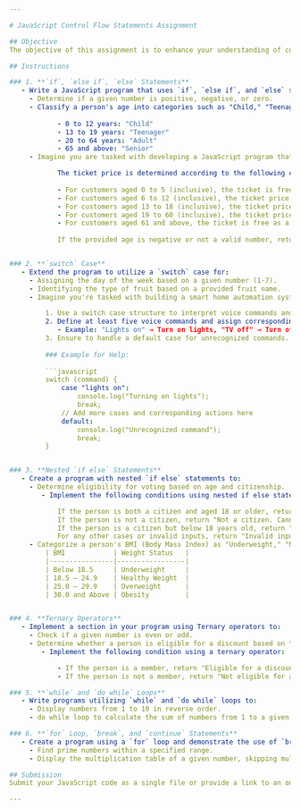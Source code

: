 ```yaml
---

# JavaScript Control Flow Statements Assignment

## Objective
The objective of this assignment is to enhance your understanding of control flow statements in JavaScript, including `if`, `else if`, `switch` case, nested `if else`, Ternary operators, `while`, `do while`, `for` loop, `break`, and `continue`.

## Instructions

### 1. **`if`, `else if`, `else` Statements**
   - Write a JavaScript program that uses `if`, `else if`, and `else` statements to:
     - Determine if a given number is positive, negative, or zero.
     - Classify a person's age into categories such as "Child," "Teenager," "Adult," or "Senior. Categorize ages as follows:
       
            - 0 to 12 years: "Child"
            - 13 to 19 years: "Teenager"
            - 20 to 64 years: "Adult"
            - 65 and above: "Senior"
     - Imagine you are tasked with developing a JavaScript program that assists a movie ticket booking system. Your program needs to determine the ticket price for customers based on their age.

            The ticket price is determined according to the following criteria:
            
            - For customers aged 0 to 5 (inclusive), the ticket is free.
            - For customers aged 6 to 12 (inclusive), the ticket price is $8.
            - For customers aged 13 to 18 (inclusive), the ticket price is $12.
            - For customers aged 19 to 60 (inclusive), the ticket price is $15.
            - For customers aged 61 and above, the ticket is free as a senior citizen discount.
            
            If the provided age is negative or not a valid number, return "Invalid age."


### 2. **`switch` Case**
   - Extend the program to utilize a `switch` case for:
     - Assigning the day of the week based on a given number (1-7).
     - Identifying the type of fruit based on a provided fruit name.
     - Imagine you're tasked with building a smart home automation system that controls different appliances(tv, Ac, fan, etc..) based on voice commands. Your JavaScript program needs to interpret voice commands and execute actions accordingly using a switch case. Develop a JavaScript program that takes voice commands and performs specific actions based on the command given.

         1. Use a switch case structure to interpret voice commands and execute actions for different appliances in a smart home.
         2. Define at least five voice commands and assign corresponding actions for each command:
            - Example: "Lights on" → Turn on lights, "TV off" → Turn off the TV, etc.
         3. Ensure to handle a default case for unrecognized commands.
         
         ### Example for Help:
         
         ```javascript
         switch (command) {
             case "lights on":
                 console.log("Turning on lights");
                 break;
             // Add more cases and corresponding actions here
             default:
                 console.log("Unrecognized command");
                 break;
         }


### 3. **Nested `if else` Statements**
   - Create a program with nested `if else` statements to:
     - Determine eligibility for voting based on age and citizenship.
        - Implement the following conditions using nested if else statements:

            If the person is both a citizen and aged 18 or older, return "Eligible to vote."
            If the person is not a citizen, return "Not a citizen. Cannot vote."
            If the person is a citizen but below 18 years old, return "Citizen, but not old enough to vote."
            For any other cases or invalid inputs, return "Invalid input."  
     - Categorize a person's BMI (Body Mass Index) as "Underweight," "Normal weight," "Overweight," or "Obese."
         | BMI            | Weight Status   |
         |----------------|-----------------|
         | Below 18.5     | Underweight     |
         | 18.5 – 24.9    | Healthy Weight  |
         | 25.0 – 29.9    | Overweight      |
         | 30.0 and Above | Obesity         |


### 4. **Ternary Operators**
   - Implement a section in your program using Ternary operators to:
     - Check if a given number is even or odd.
     - Determine whether a person is eligible for a discount based on their membership status.
        - Implement the following condition using a ternary operator:

            - If the person is a member, return "Eligible for a discount."
            - If the person is not a member, return "Not eligible for a discount."

### 5. **`while` and `do while` Loops**
   - Write programs utilizing `while` and `do while` loops to:
     - Display numbers from 1 to 10 in reverse order.
     - do while loop to calculate the sum of numbers from 1 to a given positive integer limit. console the total sum of numbers. For example if limit value is 10 then the output should be Expected 55. like (1 + 2 + 3 + ... + 10 = 55)

### 6. **`for` Loop, `break`, and `continue` Statements**
   - Create a program using a `for` loop and demonstrate the use of `break` and `continue` to:
     - Find prime numbers within a specified range.
     - Display the multiplication table of a given number, skipping multiplication by 3.

## Submission
Submit your JavaScript code as a single file or provide a link to an online code repository (e.g., GitHub). Ensure that your code is well-commented, organized, and includes explanations where necessary to clarify the logic used for each task.

---
```


